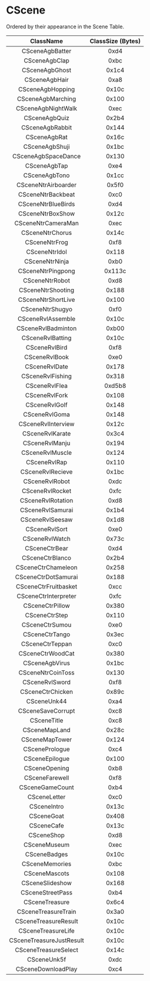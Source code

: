 # CScene
Ordered by their appearance in the Scene Table.

| ClassName | ClassSize (Bytes) |
| :-: |:-:|
| CSceneAgbBatter | 0xd4 |
| CSceneAgbClap | 0xbc |
| CSceneAgbGhost | 0x1c4 |
| CSceneAgbHair | 0xa8 |
| CSceneAgbHopping | 0x10c |
| CSceneAgbMarching | 0x100 |
| CSceneAgbNightWalk | 0xec |
| CSceneAgbQuiz | 0x2b4 |
| CSceneAgbRabbit | 0x144 |
| CSceneAgbRat | 0x16c |
| CSceneAgbShuji | 0x1bc |
| CSceneAgbSpaceDance | 0x130 |
| CSceneAgbTap | 0xe4 |
| CSceneAgbTono | 0x1cc |
| CSceneNtrAirboarder | 0x5f0 |
| CSceneNtrBackbeat | 0xc0 |
| CSceneNtrBlueBirds | 0xd4 |
| CSceneNtrBoxShow | 0x12c |
| CSceneNtrCameraMan | 0xec |
| CSceneNtrChorus | 0x14c |
| CSceneNtrFrog | 0xf8 |
| CSceneNtrIdol | 0x118 |
| CSceneNtrNinja | 0xb0 |
| CSceneNtrPingpong | 0x113c |
| CSceneNtrRobot | 0xd8 |
| CSceneNtrShooting | 0x188 |
| CSceneNtrShortLive | 0x100 |
| CSceneNtrShugyo | 0xf0 |
| CSceneRvlAssemble | 0x10c |
| CSceneRvlBadminton | 0xb00 |
| CSceneRvlBatting | 0x10c |
| CSceneRvlBird | 0xf8 |
| CSceneRvlBook | 0xe0 |
| CSceneRvlDate | 0x178 |
| CSceneRvlFishing | 0x318 |
| CSceneRvlFlea | 0xd5b8 |
| CSceneRvlFork | 0x108 |
| CSceneRvlGolf | 0x148 |
| CSceneRvlGoma | 0x148 |
| CSceneRvlInterview | 0x12c |
| CSceneRvlKarate | 0x3c4 |
| CSceneRvlManju | 0x194 |
| CSceneRvlMuscle | 0x124 |
| CSceneRvlRap | 0x110 |
| CSceneRvlRecieve | 0x1bc |
| CSceneRvlRobot | 0xdc |
| CSceneRvlRocket | 0xfc |
| CSceneRvlRotation | 0xd8 |
| CSceneRvlSamurai | 0x1b4 |
| CSceneRvlSeesaw | 0x1d8 |
| CSceneRvlSort | 0xe0 |
| CSceneRvlWatch | 0x73c |
| CSceneCtrBear | 0xd4 |
| CSceneCtrBlanco | 0x2b4 |
| CSceneCtrChameleon | 0x258 |
| CSceneCtrDotSamurai | 0x188 |
| CSceneCtrFruitbasket | 0xcc |
| CSceneCtrInterpreter | 0xfc |
| CSceneCtrPillow | 0x380 |
| CSceneCtrStep | 0x110 |
| CSceneCtrSumou | 0xe0 |
| CSceneCtrTango | 0x3ec |
| CSceneCtrTeppan | 0xc0 |
| CSceneCtrWoodCat | 0x380 |
| CSceneAgbVirus | 0x1bc |
| CSceneNtrCoinToss | 0x130 |
| CSceneRvlSword | 0xf8 |
| CSceneCtrChicken | 0x89c |
| CSceneUnk44 | 0xa4 |
| CSceneSaveCorrupt | 0xc8 |
| CSceneTitle | 0xc8 |
| CSceneMapLand | 0x28c |
| CSceneMapTower | 0x124 |
| CScenePrologue | 0xc4 |
| CSceneEpilogue | 0x100 |
| CSceneOpening | 0xb8 |
| CSceneFarewell | 0xf8 |
| CSceneGameCount | 0xb4 |
| CSceneLetter | 0xc0 |
| CSceneIntro | 0x13c |
| CSceneGoat | 0x408 |
| CSceneCafe | 0x13c |
| CSceneShop | 0xd8 |
| CSceneMuseum | 0xec |
| CSceneBadges | 0x10c |
| CSceneMemories | 0xbc |
| CSceneMascots | 0x108 |
| CSceneSlideshow | 0x168 |
| CSceneStreetPass | 0xb4 |
| CSceneTreasure | 0x6c4 |
| CSceneTreasureTrain | 0x3a0 |
| CSceneTreasureResult | 0x10c |
| CSceneTreasureLife | 0x10c |
| CSceneTreasureJustResult | 0x10c |	
| CSceneTreasureSelect | 0x14c |
| CSceneUnk5f | 0xdc |
| CSceneDownloadPlay | 0xc4 |